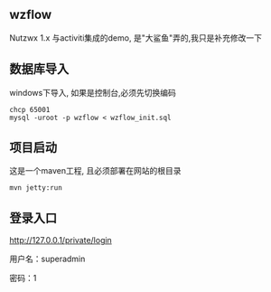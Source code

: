 ## wzflow

Nutzwx 1.x 与activiti集成的demo, 是"大鲨鱼"弄的,我只是补充修改一下

## 数据库导入

windows下导入, 如果是控制台,必须先切换编码

```
chcp 65001
mysql -uroot -p wzflow < wzflow_init.sql
```

## 项目启动

这是一个maven工程, 且必须部署在网站的根目录

```
mvn jetty:run
```

## 登录入口
 
http://127.0.0.1/private/login 
 
用户名：superadmin
 
密码：1
